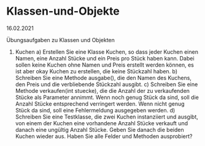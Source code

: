 # Klassen-und-Objekte
16.02.2021

Übungsaufgaben zu Klassen und Objekten
1.	Kuchen
  a)	Erstellen Sie eine Klasse Kuchen, so dass jeder Kuchen einen Namen, eine Anzahl Stücke und ein Preis pro Stück haben kann. 
      Dabei sollen keine Kuchen ohne Namen und Preis erstellt werden können, es ist aber okay Kuchen zu erstellen, die keine Stückzahl haben.
  b)	Schreiben Sie eine Methode ausgabe(), die den Namen des Kuchens, den Preis und die verbliebende Stückzahl ausgibt.
  c)	Schreiben Sie eine Methode verkaufen(int stuecke), die die Anzahl der zu verkaufenden Stücke als Parameter annimmt. 
      Wenn noch genug Stück da sind, soll die Anzahl Stücke entsprechend verringert werden. Wenn nicht genug Stück da sind, soll eine Fehlermeldung ausgegeben werden.
  d)	Schreiben Sie eine Testklasse, die zwei Kuchen instanziiert und ausgibt, von einem der Kuchen eine vorhandene Anzahl Stücke verkauft und danach eine ungültig Anzahl Stücke. 
      Geben Sie danach die beiden Kuchen wieder aus. Haben Sie alle Felder und Methoden ausprobiert?
